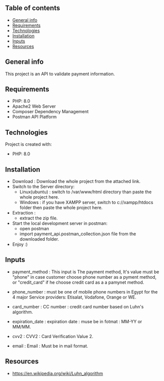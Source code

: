 ## Table of contents
* [General info](#general-info)
* [Requirements](#requirements)
* [Technologies](#technologies)
* [Installation](#installation)
* [Inputs](#inputs)
* [Resources](#resources)

## General info
This project is an API to validate payment information.

## Requirements
* PHP: 8.0
* Apache2 Web Server
* Composer Dependency Management
* Postman API Platform  

## Technologies
Project is created with:
* PHP: 8.0

## Installation
* Download :
    Download the whole project from the attached link.
* Switch to the Server directory:
    - Linux(ubuntu) : switch to /var/www/html directory than paste the whole project here.
    - Windows : if you have XAMPP server, switch to c://xampp/htdocs folder then paste the whole project here.
* Extraction :
    - extract the zip file.
* Start the local development server in postman:
    - open postman
    - import payment_api.postman_collection.json file from the downloaded folder. 
* Enjoy :)

## Inputs
* payment_method : 
    This input is The payment method, It's value must be "phone" in case customer choose phone number as a pyment method, or "credit_card" if he choose credit card as a a pamynet method.

* phone_number :
    must be one of mobile phone numbers in Egypt for the 4 major Service providers:
    Etisalat, Vodafone, Orange or WE. 

* card_number :
    CC number : credit card number based on Luhn's algorithm.

* expiration_date :
    expiration date : muse be in fotmat : MM-YY or MM/MM.
* cvv2 :
    CVV2 : Card Verification Value 2.
* email :
    Email : Must be in mail format.
    
## Resources
* https://en.wikipedia.org/wiki/Luhn_algorithm